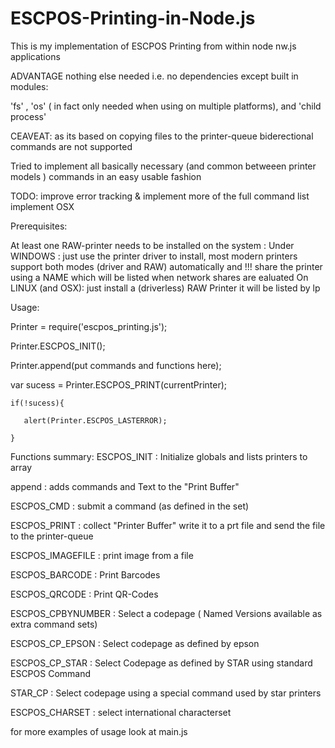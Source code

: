 # ESCPOS-Printing-in-Node.js
 This is my implementation of ESCPOS Printing from within node nw.js applications
 
 ADVANTAGE nothing else needed i.e. no dependencies except built in modules:
 
'fs' , 'os' ( in fact only needed when using on multiple platforms), and 'child process'

 CEAVEAT: as its based on copying files to the printer-queue biderectional commands are not supported
 
 Tried to implement all basically necessary (and common betweeen printer models ) commands in an easy usable fashion
 
 TODO: improve error tracking & implement more of the full command list implement OSX

 Prerequisites:
 
 At least one RAW-printer needs to be installed on the system :
 Under WINDOWS : just use the printer driver to install, most modern printers support both modes (driver and RAW) automatically
 and !!! share the printer using a NAME which will be listed when network shares are ealuated
 On LINUX (and OSX): just install a (driverless) RAW Printer it will be listed by lp

 Usage:
 
 Printer = require('escpos_printing.js');
 
 Printer.ESCPOS_INIT();
 
 Printer.append(put commands and functions here);
 
 var sucess = Printer.ESCPOS_PRINT(currentPrinter);
 
    if(!sucess){
    
       alert(Printer.ESCPOS_LASTERROR);
       
    }           

 Functions summary:
 ESCPOS_INIT : Initialize globals and lists printers to array
 
 append : adds commands and Text to the "Print Buffer"
 
 ESCPOS_CMD : submit a command (as defined in the set)
 
 ESCPOS_PRINT : collect "Printer Buffer" write it to a prt file and send the file to the printer-queue
 
 ESCPOS_IMAGEFILE : print image from a file
 
 ESCPOS_BARCODE : Print Barcodes 
 
 ESCPOS_QRCODE : Print QR-Codes
 
 ESCPOS_CPBYNUMBER : Select a codepage ( Named Versions available as extra command sets)
 
 ESCPOS_CP_EPSON : Select codepage as defined by epson
 
 ESCPOS_CP_STAR : Select Codepage as defined by STAR using standard ESCPOS Command
 
 STAR_CP : Select codepage using a special command used by star printers
 
 ESCPOS_CHARSET : select international characterset

 for more examples of usage look at main.js
